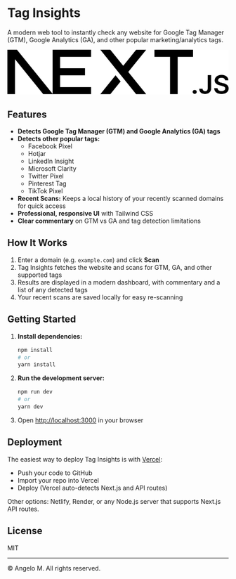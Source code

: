 # Tag Insights

A modern web tool to instantly check any website for Google Tag Manager (GTM), Google Analytics (GA), and other popular marketing/analytics tags.

![Tag Insights Screenshot](public/next.svg)

## Features

- **Detects Google Tag Manager (GTM) and Google Analytics (GA) tags**
- **Detects other popular tags:**
  - Facebook Pixel
  - Hotjar
  - LinkedIn Insight
  - Microsoft Clarity
  - Twitter Pixel
  - Pinterest Tag
  - TikTok Pixel
- **Recent Scans:** Keeps a local history of your recently scanned domains for quick access
- **Professional, responsive UI** with Tailwind CSS
- **Clear commentary** on GTM vs GA and tag detection limitations

## How It Works

1. Enter a domain (e.g. `example.com`) and click **Scan**
2. Tag Insights fetches the website and scans for GTM, GA, and other supported tags
3. Results are displayed in a modern dashboard, with commentary and a list of any detected tags
4. Your recent scans are saved locally for easy re-scanning

## Getting Started

1. **Install dependencies:**
   ```bash
   npm install
   # or
   yarn install
   ```
2. **Run the development server:**
   ```bash
   npm run dev
   # or
   yarn dev
   ```
3. Open [http://localhost:3000](http://localhost:3000) in your browser

## Deployment

The easiest way to deploy Tag Insights is with [Vercel](https://vercel.com/):
- Push your code to GitHub
- Import your repo into Vercel
- Deploy (Vercel auto-detects Next.js and API routes)

Other options: Netlify, Render, or any Node.js server that supports Next.js API routes.

## License

MIT

---

© Angelo M. All rights reserved.
